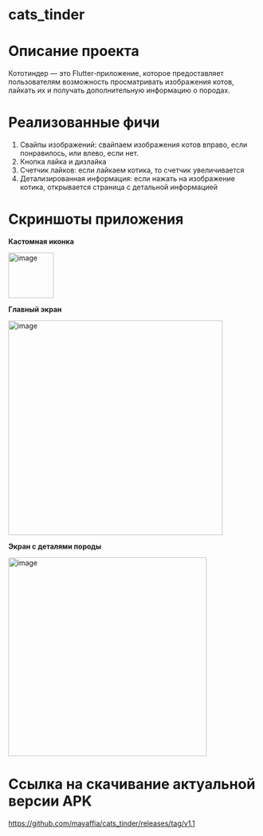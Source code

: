 # cats_tinder

# Описание проекта
Кототиндер — это Flutter-приложение, которое предоставляет пользователям возможность просматривать изображения котов, лайкать их и получать дополнительную информацию о породах.

# Реализованные фичи
1) Свайпы изображений: свайпаем изображения котов вправо, если понравилось, или влево, если нет.
2) Кнопка лайка и дизлайка
3) Счетчик лайков: если лайкаем котика, то счетчик увеличивается
4) Детализированная информация: если нажать на изображение котика, открывается страница с детальной информацией

# Скриншоты приложения
**Кастомная иконка**

<img width="91" alt="image" src="https://github.com/user-attachments/assets/d6df8571-b8d8-4f37-920a-cce7c9d0e714" />


**Главный экран**

<img width="430" alt="image" src="https://github.com/user-attachments/assets/6d2c425c-fac0-4ed5-912c-09dd7826dc70" />


**Экран с деталями породы**

<img width="398" alt="image" src="https://github.com/user-attachments/assets/0e836577-3baa-4bc3-a611-e196fd1c5f01" />


# Ссылка на скачивание актуальной версии APK

https://github.com/mayaffia/cats_tinder/releases/tag/v1.1



